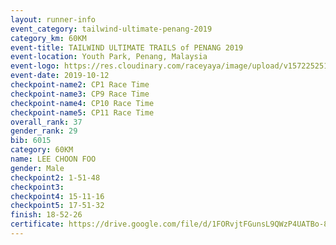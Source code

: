 ```yaml
---
layout: runner-info 
event_category: tailwind-ultimate-penang-2019 
category_km: 60KM 
event-title: TAILWIND ULTIMATE TRAILS of PENANG 2019 
event-location: Youth Park, Penang, Malaysia 
event-logo: https://res.cloudinary.com/raceyaya/image/upload/v1572252513/logo/utop-2019_h9tzys.jpg 
event-date: 2019-10-12 
checkpoint-name2: CP1 Race Time 
checkpoint-name3: CP9 Race Time 
checkpoint-name4: CP10 Race Time 
checkpoint-name5: CP11 Race Time 
overall_rank: 37
gender_rank: 29
bib: 6015
category: 60KM
name: LEE CHOON FOO
gender: Male
checkpoint2: 1-51-48
checkpoint3: 
checkpoint4: 15-11-16
checkpoint5: 17-51-32
finish: 18-52-26
certificate: https://drive.google.com/file/d/1FORvjtFGunsL9QWzP4UATBo-8PMCNowW/view?usp=sharing
---
```

